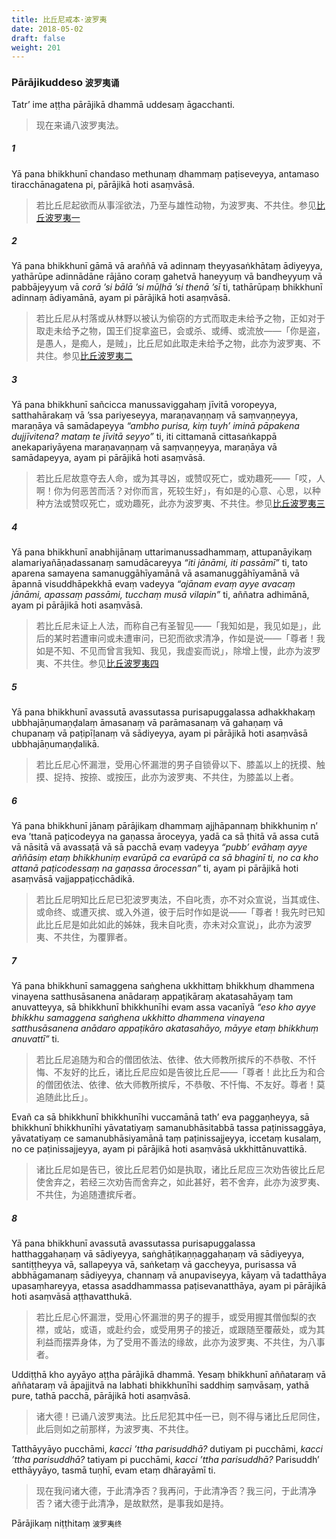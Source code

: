 ```yaml
---
title: 比丘尼戒本·波罗夷
date: 2018-05-02
draft: false
weight: 201
---
```


### Pārājikuddeso <small>波罗夷诵</small>

Tatr’ ime aṭṭha pārājikā dhammā uddesaṃ āgacchanti.

> 现在来诵八波罗夷法。

##### 1

Yā pana bhikkhunī chandaso methunaṃ dhammaṃ paṭiseveyya, antamaso tiracchānagatena pi, pārājikā hoti asaṃvāsā.

> 若比丘尼起欲而从事淫欲法，乃至与雄性动物，为波罗夷、不共住。<span class="box">参见[比丘波罗夷一](../bhikkhu-02#1)</span>

##### 2

Yā pana bhikkhunī gāmā vā araññā vā adinnaṃ theyyasaṅkhātaṃ ādiyeyya, yathārūpe adinnādāne rājāno coraṃ gahetvā haneyyuṃ vā bandheyyuṃ vā pabbājeyyuṃ vā _corā ’si bālā ’si mūḷhā ’si thenā ’sī_ ti, tathārūpaṃ bhikkhunī adinnaṃ ādiyamānā, ayam pi pārājikā hoti asaṃvāsā.

> 若比丘尼从村落或从林野以被认为偷窃的方式而取走未给予之物，正如对于取走未给予之物，国王们捉拿盗已，会或杀、或缚、或流放——「你是盗，是愚人，是痴人，是贼」，比丘尼如此取走未给予之物，此亦为波罗夷、不共住。<span class="box">参见[比丘波罗夷二](../bhikkhu-02#2)</span>

##### 3

Yā pana bhikkhunī sañcicca manussaviggahaṃ jīvitā voropeyya, satthahārakaṃ vā ’ssa pariyeseyya, maraṇavaṇṇaṃ vā saṃvaṇṇeyya, maraṇāya vā samādapeyya _“ambho purisa, kiṃ tuyh’ iminā pāpakena dujjīvitena? mataṃ te jīvitā seyyo”_ ti, iti cittamanā cittasaṅkappā anekapariyāyena maraṇavaṇṇaṃ vā saṃvaṇṇeyya, maraṇāya vā samādapeyya, ayam pi pārājikā hoti asaṃvāsā.

> 若比丘尼故意夺去人命，或为其寻凶，或赞叹死亡，或劝趣死——「哎，人啊！你为何恶苦而活？对你而言，死较生好」，有如是的心意、心思，以种种方法或赞叹死亡，或劝趣死，此亦为波罗夷、不共住。<span class="box">参见[比丘波罗夷三](../bhikkhu-02#3)</span>

##### 4

Yā pana bhikkhunī anabhijānaṃ uttarimanussadhammaṃ, attupanāyikaṃ alamariyañāṇadassanaṃ samudācareyya _“iti jānāmi, iti passāmī”_ ti, tato aparena samayena samanuggāhīyamānā vā asamanuggāhīyamānā vā āpannā visuddhāpekkhā evaṃ vadeyya _“ajānam evaṃ ayye avacaṃ jānāmi, apassaṃ passāmi, tucchaṃ musā vilapin”_ ti, aññatra adhimānā, ayam pi pārājikā hoti asaṃvāsā.

> 若比丘尼未证上人法，而称自己有圣智见——「我知如是，我见如是」，此后的某时若遭审问或未遭审问，已犯而欲求清净，作如是说——「尊者！我如是不知、不见而曾言我知、我见，我虚妄而说」，除增上慢，此亦为波罗夷、不共住。<span class="box">参见[比丘波罗夷四](../bhikkhu-02#4)</span>

##### 5

Yā pana bhikkhunī avassutā avassutassa purisapuggalassa adhakkhakaṃ ubbhajāṇumaṇḍalaṃ āmasanaṃ vā parāmasanaṃ vā gahaṇaṃ vā chupanaṃ vā paṭipīḷanaṃ vā sādiyeyya, ayam pi pārājikā hoti asaṃvāsā ubbhajāṇumaṇḍalikā.

> 若比丘尼心怀漏泄，受用心怀漏泄的男子自锁骨以下、膝盖以上的抚摸、触摸、捉持、按捺、或按压，此亦为波罗夷、不共住，为膝盖以上者。

##### 6

Yā pana bhikkhunī jānaṃ pārājikaṃ dhammaṃ ajjhāpannaṃ bhikkhuniṃ n’ eva ’ttanā paṭicodeyya na gaṇassa āroceyya, yadā ca sā ṭhitā vā assa cutā vā nāsitā vā avassaṭā vā sā pacchā evaṃ vadeyya _“pubb’ evāhaṃ ayye aññāsiṃ etaṃ bhikkhuniṃ evarūpā ca evarūpā ca sā bhaginī ti, no ca kho attanā paṭicodessaṃ na gaṇassa ārocessan”_ ti, ayam pi pārājikā hoti asaṃvāsā vajjappaṭicchādikā.

> 若比丘尼明知比丘尼已犯波罗夷法，不自叱责，亦不对众宣说，当其或住、或命终、或遭灭摈、或入外道，彼于后时作如是说——「尊者！我先时已知此比丘尼是如此如此的姊妹，我未自叱责，亦未对众宣说」，此亦为波罗夷、不共住，为覆罪者。

##### 7

Yā pana bhikkhunī samaggena saṅghena ukkhittaṃ bhikkhuṃ dhammena vinayena satthusāsanena anādaraṃ appaṭikāraṃ akatasahāyaṃ tam anuvatteyya, sā bhikkhunī bhikkhunīhi evam assa vacanīyā _“eso kho ayye bhikkhu samaggena saṅghena ukkhitto dhammena vinayena satthusāsanena anādaro appaṭikāro akatasahāyo, māyye etaṃ bhikkhuṃ anuvattī”_ ti.

> 若比丘尼追随为和合的僧团依法、依律、依大师教所摈斥的不恭敬、不忏悔、不友好的比丘，诸比丘尼应如是告彼比丘尼——「尊者！此比丘为和合的僧团依法、依律、依大师教所摈斥，不恭敬、不忏悔、不友好。尊者！莫追随此比丘」。

Evañ ca sā bhikkhunī bhikkhunīhi vuccamānā tath’ eva paggaṇheyya, sā bhikkhunī bhikkhunīhi yāvatatiyaṃ samanubhāsitabbā tassa paṭinissaggāya, yāvatatiyaṃ ce samanubhāsiyamānā taṃ paṭinissajjeyya, iccetaṃ kusalaṃ, no ce paṭinissajjeyya, ayam pi pārājikā hoti asaṃvāsā ukkhittānuvattikā.

> 诸比丘尼如是告已，彼比丘尼若仍如是执取，诸比丘尼应三次劝告彼比丘尼使舍弃之，若经三次劝告而舍弃之，如此甚好，若不舍弃，此亦为波罗夷、不共住，为追随遭摈斥者。

##### 8

Yā pana bhikkhunī avassutā avassutassa purisapuggalassa hatthaggahaṇaṃ vā sādiyeyya, saṅghāṭikaṇṇaggahaṇaṃ vā sādiyeyya, santiṭṭheyya vā, sallapeyya vā, saṅketaṃ vā gaccheyya, purisassa vā abbhāgamanaṃ sādiyeyya, channaṃ vā anupaviseyya, kāyaṃ vā tadatthāya upasaṃhareyya, etassa asaddhammassa paṭisevanatthāya, ayam pi pārājikā hoti asaṃvāsā aṭṭhavatthukā.

> 若比丘尼心怀漏泄，受用心怀漏泄的男子的握手，或受用握其僧伽梨的衣襟，或站，或语，或赴约会，或受用男子的接近，或跟随至覆蔽处，或为其利益而摆弄身体，为了受用不善法的缘故，此亦为波罗夷、不共住，为八事者。

Uddiṭṭhā kho ayyāyo aṭṭha pārājikā dhammā. Yesaṃ bhikkhunī aññataraṃ vā aññataraṃ vā āpajjitvā na labhati bhikkhunīhi saddhiṃ saṃvāsaṃ, yathā pure, tathā pacchā, pārājikā hoti asaṃvāsā.

> 诸大德！已诵八波罗夷法。比丘尼犯其中任一已，则不得与诸比丘尼同住，此后则如之前那样，为波罗夷、不共住。

Tatthāyyāyo pucchāmi, _kacci ’ttha parisuddhā?_ dutiyam pi pucchāmi, _kacci ’ttha parisuddhā?_ tatiyam pi pucchāmi, _kacci ’ttha parisuddhā?_ Parisuddh’ etthāyyāyo, tasmā tuṇhī, evam etaṃ dhārayāmī ti.

> 现在我问诸大德，于此清净否？我再问，于此清净否？我三问，于此清净否？诸大德于此清净，是故默然，是事我如是持。

<p class="text-center">Pārājikaṃ niṭṭhitaṃ <small>波罗夷终</small></p>
